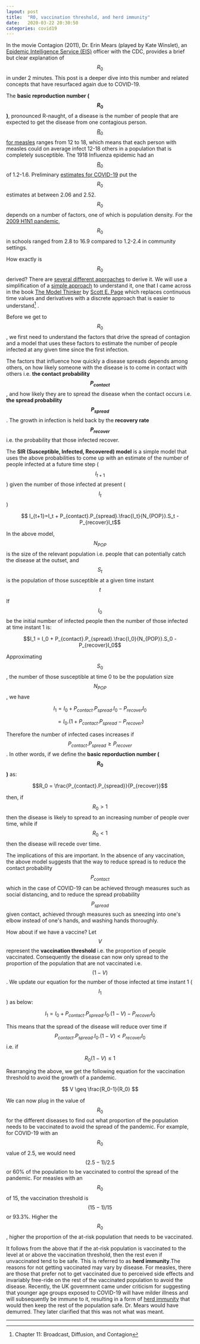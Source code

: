 ```yaml
---
layout: post
title:  "R0, vaccination threshold, and herd immunity"
date:   2020-03-22 20:30:50 
categories: covid19
---
```


In the movie Contagion (2011), Dr. Erin Mears (played by Kate Winslet), an [Epidemic Intelligence Service (EIS)][eis] officer with the CDC, provides a brief but clear explanation of $$R_0$$ in under 2 minutes. This post is a deeper dive into this number and related concepts that have resurfaced again due to COVID-19. 

<script type="text/javascript" async
  src="https://cdn.mathjax.org/mathjax/latest/MathJax.js?config=TeX-MML-AM_CHTML">
</script>

The **basic reproduction number ($$R_0$$)**, pronounced R-naught, of a disease is the number of people that are expected to get the disease from one contagious person. [$$R_0$$ for measles][r0_measles] ranges from 12 to 18, which means that each person with measles could on average infect 12-18 others in a population that is completely susceptible. The 1918 Influenza epidemic had an [$$R_0$$][r0_influenza] of 1.2-1.6. Preliminary [estimates for COVID-19][r0_covid19] put the $$R_0$$ estimates at between 2.06 and 2.52. $$R_0$$ depends on a number of factors, one of which is population density. For the [2009 H1N1 pandemic][r0_h1n1], $$R_0$$ in schools ranged from 2.8 to 16.9 compared to 1.2-2.4 in community settings. 

How exactly is $$R_0$$ derived? There are [several different approaches][r0_derivation] to derive it. We will use a simplification of a [simple approach][r0_sir] to understand it, one that I came across in the book [The Model Thinker][model_thinker] by [Scott E. Page][scott_page] which replaces continuous time values and derivatives with a discrete approach that is easier to understand[^1] . 

Before we get to $$R_0$$, we first need to understand the factors that drive the spread of contagion and a model that uses these factors to estimate the number of people infected at any given time since the first infection. 

The factors that influence how quickly a disease spreads depends among others, on how likely someone with the disease is to come in contact with others i.e. **the contact probability $$P_{contact}$$**, and how likely they are to spread the disease when the contact occurs i.e. **the spread probability $$P_{spread}$$**. The growth in infection is held back by the **recovery rate $$P_{recover}$$** i.e. the probability that those infected recover. 

The **SIR (Susceptible, Infected, Recovered) model** is a simple model that uses the above probabilities to come up with an estimate of the number of people infected at a future time step ($$I_{t+1}$$) given the number of those infected at present ($$I_t$$)

$$ I_{t+1}=I_t + P_{contact}.P_{spread}.\frac{I_t}{N_{POP}}.S_t - P_{recover}I_t$$

In the above model, $$N_{POP}$$ is the size of the relevant population i.e. people that can potentially catch the disease at the outset, and $$S_t$$ is the population of those susceptible at a given time instant $$t$$ 

If $$I_0$$ be the initial number of infected people then the number of those infected at time instant 1 is: 

$$I_1 = I_0 + P_{contact}.P_{spread}.\frac{I_0}{N_{POP}}.S_0 - P_{recover}I_0$$

Approximating $$S_0$$, the number of those susceptible at time 0 to be the population size $$N_{POP}$$, we have

$$I_1 =I_0 + P_{contact}.P_{spread}.I_0 - P_{recover}I_0$$ 

$$    =I_0.(1+P_{contact}.P_{spread}-P_{recover})$$

Therefore the number of infected cases increases if $$P_{contact}.P_{spread} \geq P_{recover}$$. In other words, if we define the **basic reporduction number ($$R_0$$)** as:

$$R_0 = \frac{P_{contact}.P_{spread}}{P_{recover}}$$

then, if $$R_0 > 1$$ then the disease is likely to spread to an increasing number of people over time, while if $$R_0 < 1$$ then the disease will recede over time.  

The implications of this are important. In the absence of any vaccination, the above model suggests that the way to reduce spread is to reduce the contact probability $$P_{contact}$$ which in the case of COVID-19 can be achieved through measures such as social distancing, and to reduce the spread probability $$P_{spread}$$ given contact, achieved through measures such as sneezing into one's elbow instead of one's hands, and washing hands thoroughly. 

How about if we have a vaccine? Let $$V$$ represent the **vaccination threshold** i.e. the proportion of people vaccinated. Consequently the disease can now only spread to the proportion of the population that are not vaccinated i.e. $$(1-V)$$. We update our equation for the number of those infected at time instant 1 ($$I_1$$) as below:

$$I_1 =I_0 + P_{contact}.P_{spread}.I_0.(1-V) - P_{recover}I_0$$ 

This means that the spread of the disease will reduce over time if $$P_{contact}.P_{spread}.I_0.(1-V) < P_{recover}I_0$$ i.e. if 

$$R_0(1-V)\leq1$$

Rearranging the above, we get the following equation for the vaccination threshold to avoid the growth of a pandemic.  

$$ V \geq \frac{R_0-1}{R_0} $$

We can now plug in the value of $$R_0$$ for the different diseases to find out what proportion of the population needs to be vaccinated to avoid the spread of the pandemic. For example, for COVID-19 with an $$R_0$$ value of 2.5, we would need $$(2.5-1)/2.5$$  or 60% of the population to be vaccinated to control the spread of the pandemic. For measles with an $$R_0$$ of 15, the vaccination threshold is $$(15-1)/15$$ or 93.3%. Higher the $$R_0$$, higher the proportion of the at-risk population that needs to be vaccinated. 

It follows from the above that if the at-risk population is vaccinated to the level at or above the vaccination threshold, then the rest even if unvaccinated tend to be safe. This is referred to as **herd immunity**.The reasons for not getting vaccinated may vary by disease. For measles, there are those that prefer not to get vaccinated due to perceived side effects and invariably free-ride on the rest of the vaccinated population to avoid the disease. Recently, the UK govermnent came under criticism for suggesting that younger age groups exposed to COVID-19 will have milder illness and will subsequently be immune to it, resulting in a form of  [herd immunity][uk_herd_immunity] that would then keep the rest of the population safe. Dr. Mears would have demurred. They later clarified that this was not what was meant. 

---

[^1]: Chapter 11: Broadcast, Diffusion, and Contagion


[r0]: https://www.imdb.com/title/tt1598778/
[r0_measles]: https://www.thelancet.com/journals/laninf/article/PIIS1473-3099(17)30307-9/fulltext
[r0_influenza]: https://www.weforum.org/agenda/2020/01/coronavirus-flu-healthcare-symptoms/
[r0_covid19]: https://www.ncbi.nlm.nih.gov/pubmed/32097725
[r0_h1n1]: https://www.who.int/influenza/resources/research/research_agenda_influenza_stream_2_limiting_spread.pdf
[r0_derivation]: https://www.ncbi.nlm.nih.gov/pmc/articles/PMC6670001/
[r0_sir]: https://www.ncbi.nlm.nih.gov/pmc/articles/PMC3935673/
[model_thinker]: https://www.basicbooks.com/titles/scott-e-page/the-model-thinker/9780465094639/
[uk_herd_immunity]: https://www.theatlantic.com/health/archive/2020/03/coronavirus-pandemic-herd-immunity-uk-boris-johnson/608065/
[scott_page]: https://sites.lsa.umich.edu/scottepage/bio/
[eis]: https://www.cdc.gov/eis/what-eis-officers-do/index.html
[george_box]: https://en.wikipedia.org/wiki/All_models_are_wrong


